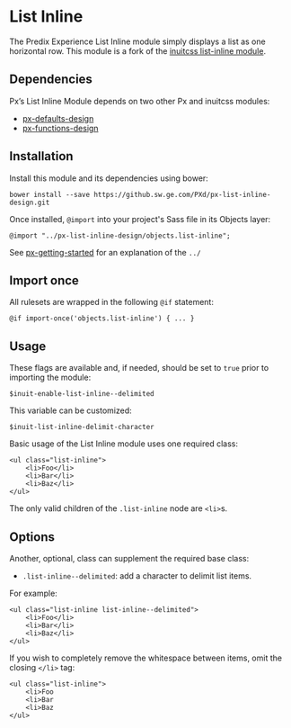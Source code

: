 # List Inline

The Predix Experience List Inline module simply displays a list as one horizontal row. This module is a fork of the [inuitcss list-inline module](https://github.com/inuitcss/objects.list-inline).

## Dependencies

Px’s List Inline Module depends on two other Px and inuitcss modules:

* [px-defaults-design](https://github.sw.ge.com/PXd/px-defaults-design)
* [px-functions-design](https://github.sw.ge.com/PXd/px-functions-design)

## Installation

Install this module and its dependencies using bower:

    bower install --save https://github.sw.ge.com/PXd/px-list-inline-design.git

Once installed, `@import` into your project's Sass file in its Objects layer:

    @import "../px-list-inline-design/objects.list-inline";

See [px-getting-started](https://github.sw.ge.com/PXd/px-getting-started#a-note-about-relative-import-paths) for an explanation of the `../`

## Import once

All rulesets are wrapped in the following `@if` statement:

    @if import-once('objects.list-inline') { ... }

## Usage

These flags are available and, if needed, should be set to `true` prior to importing the module:

    $inuit-enable-list-inline--delimited

This variable can be customized:

    $inuit-list-inline-delimit-character

Basic usage of the List Inline module uses one required class:

    <ul class="list-inline">
        <li>Foo</li>
        <li>Bar</li>
        <li>Baz</li>
    </ul>

The only valid children of the `.list-inline` node are `<li>`s.

## Options

Another, optional, class can supplement the required base class:

* `.list-inline--delimited`: add a character to delimit list items.

For example:

    <ul class="list-inline list-inline--delimited">
        <li>Foo</li>
        <li>Bar</li>
        <li>Baz</li>
    </ul>

If you wish to completely remove the whitespace between items, omit the closing
`</li>` tag:

    <ul class="list-inline">
        <li>Foo
        <li>Bar
        <li>Baz
    </ul>
